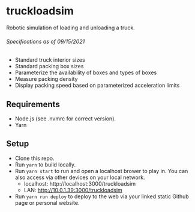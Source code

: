 # truckloadsim
Robotic simulation of loading and unloading a truck.

###### Specifications as of 09/15/2021
 * Standard truck interior sizes
 * Standard packing box sizes
 * Parameterize the availability of boxes and types of boxes
 * Measure packing density
 * Display packing speed based on parameterized acceleration limits

## Requirements
 * Node.js (see .nvmrc for correct version).
 * Yarn

## Setup
 * Clone this repo.
 * Run `yarn` to build locally.
 * Run `yarn start` to run and open a localhost brower to play in. You can also access via other devices on your local network.
   * localhost: http://localhost:3000/truckloadsim
   * LAN: http://10.0.1.39:3000/truckloadsim
 * Run `yarn run deploy` to deploy to the web via your linked static Github page or personal website.